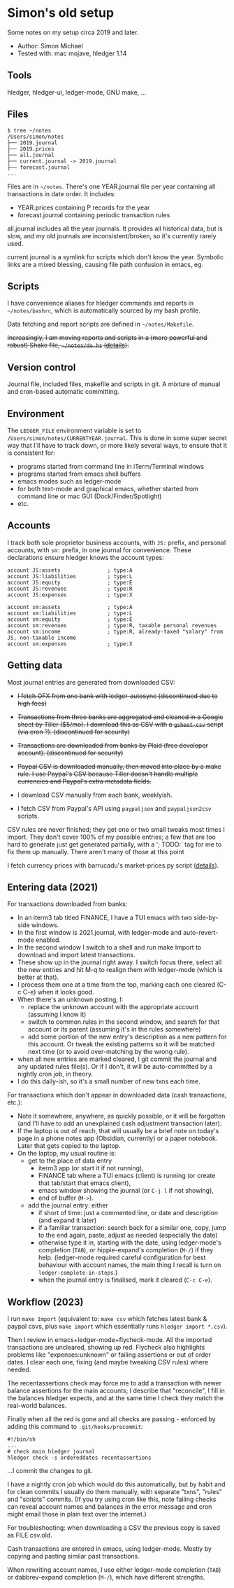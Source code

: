 # Simon's old setup

<div class=pagetoc>

<!-- toc -->
</div>

Some notes on my setup circa 2019 and later.

- Author:       Simon Michael
- Tested with:  mac mojave, hledger 1.14

## Tools

hledger, hledger-ui, ledger-mode, GNU make, ...

## Files

```
$ tree ~/notes
/Users/simon/notes
├── 2019.journal
├── 2019.prices
├── all.journal
├── current.journal -> 2019.journal
├── forecast.journal
...
```

Files are in `~/notes`.
There's one YEAR.journal file per year containing all transactions in date order.
It includes:

- YEAR.prices containing P records for the year
- forecast.journal containing periodic transaction rules

all.journal includes all the year journals.
It provides all historical data, but is slow, and my old journals are inconsistent/broken, so it's currently rarely used.

current.journal is a symlink for scripts which don't know the year.
Symbolic links are a mixed blessing, causing file path confusion in emacs, eg.

## Scripts

I have convenience aliases for hledger commands and reports in `~/notes/bashrc`,
which is automatically sourced by my bash profile.

Data fetching and report scripts are defined in `~/notes/Makefile`.

~~Increasingly, I am moving reports and scripts in a (more powerful and robust) Shake file, `~/notes/do.hs`
([details](https://gist.github.com/simonmichael/74f82343b1f625b2861fcf27c3ddeb2f)).~~

## Version control

Journal file, included files, makefile and scripts in git.
A mixture of manual and cron-based automatic committing.

## Environment

The `LEDGER_FILE` environment variable is set to `/Users/simon/notes/CURRENTYEAR.journal`.
This is done in some super secret way that I'll have to track down, or more likely several ways,
to ensure that it is consistent for:

- programs started from command line in iTerm/Terminal windows
- programs started from emacs shell buffers
- emacs modes such as ledger-mode
- for both text-mode and graphical emacs, whether started from command line or mac GUI (Dock/Finder/Spotlight)
- etc.

## Accounts

I track both sole proprietor business accounts, with `JS:` prefix,
and personal accounts, with `sm:` prefix, in one journal for convenience.
These declarations ensure hledger knows the account types:

```journal
account JS:assets               ; type:A
account JS:liabilities          ; type:L
account JS:equity               ; type:E
account JS:revenues             ; type:R
account JS:expenses             ; type:X

account sm:assets               ; type:A
account sm:liabilities          ; type:L
account sm:equity               ; type:E
account sm:revenues             ; type:R, taxable personal revenues
account sm:income               ; type:R, already-taxed "salary" from JS, non-taxable income
account sm:expenses             ; type:X
```

## Getting data

Most journal entries are generated from downloaded CSV:

- ~~I fetch OFX from one bank with ledger-autosync (discontinued due to high fees)~~

- ~~Transactions from three banks are aggregated and cleaned in a Google sheet by Tiller ($5/mo).
  I download this as CSV with a `gsheet-csv` script (via cron ?). (discontinued for security)~~

- ~~Transactions are downloaded from banks by Plaid (free developer account). (discontinued for security)~~

- ~~Paypal CSV is downloaded manually, then moved into place by a make rule.
  I use Paypal's CSV because Tiller doesn't handle multiple currencies and Paypal's extra metadata fields.~~

- I download CSV manually from each bank, weeklyish.

- I fetch CSV from Paypal's API using `paypaljson` and `paypaljson2csv` scripts.

CSV rules are never finished; they get one or two small tweaks most
times I import.  They don't cover 100% of my possible entries; a few
that are too hard to generate just get generated partially, with a ';
TODO:` tag for me to fix them up manually. There aren't many of those
at this point

I fetch currency prices with barrucadu's market-prices.py script
([details](https://gist.github.com/simonmichael/9ca4d74b30567dcc3b93763ffe88abf9)).

## Entering data (2021)

For transactions downloaded from banks:

- In an iterm3 tab titled FINANCE, I have a TUI emacs with two side-by-side windows.
- In the first window is 2021.journal, with ledger-mode and auto-revert-mode enabled.
- In the second window I switch to a shell and run make Import to download and import latest transactions.
- These show up in the journal right away. I switch focus there, select all the new entries and hit M-q to realign them with ledger-mode (which is better at that).
- I process them one at a time from the top, marking each one cleared (C-c C-e) when it looks good.
- When there's an unknown posting, I:
  - replace the unknown account with the appropriate account (assuming I know it)
  - switch to common.rules in the second window, and search for that account or its parent (assuming it's in the rules somewhere)
  - add some portion of the new entry's description as a new pattern for this account. Or tweak the existing patterns so it will be matched next time (or to avoid over-matching by the wrong rule).
- when all new entries are marked cleared, I git commit the journal and any updated rules file(s). Or if I don't, it will be auto-committed by a nightly cron job, in theory.
- I do this daily-ish, so it's a small number of new txns each time.

For transactions which don't appear in downloaded data (cash transactions, etc.):

- Note it somewhere, anywhere, as quickly possible, or it will be forgotten
  (and I'll have to add an unexplained cash adjustment transaction later).
- If the laptop is out of reach, that will usually be a brief note on
  today's page in a phone notes app (Obsidian, currently) or a paper notebook.
  Later that gets copied to the laptop.
- On the laptop, my usual routine is:
  - get to the place of data entry
    - iterm3 app (or start it if not running),
    - FINANCE tab where a TUI emacs (client) is running (or create that tab/start that emacs client),
    - emacs window showing the journal (or `C-j l` if not showing),
    - end of buffer (`M->`).
  - add the journal entry: either
    - if short of time: just a commented line, or date and description (and expand it later)
    - if a familiar transaction: search back for a similar one, copy, jump to the end again, paste, adjust as needed (especially the date)
    - otherwise type it in, starting with the date, using ledger-mode's completion (`TAB`),
      or hippie-expand's completion (`M-/`) if they help.
      (ledger-mode required careful configuration for best behaviour with account names,
      the main thing I recall is turn on `ledger-complete-in-steps`.)
    - when the journal entry is finalised, mark it cleared (`C-c C-e`).

## Workflow (2023)

I run `make Import` (equivalent to: `make csv` which fetches latest bank & paypal csvs, plus `make import` which essentially runs `hledger import *.csv`).

Then I review in emacs+ledger-mode+flycheck-mode. All the imported transactions are uncleared, showing up red. Flycheck also highlights problems like "expenses:unknown" or failing assertions or out of order dates. I clear each one, fixing (and maybe tweaking CSV rules) where needed.

The recentassertions check may force me to add a transaction with newer balance assertions for the main accounts; I describe that "reconcile", I fill in the balances hledger expects, and at the same time I check they match the real-world balances.

Finally when all the red is gone and all checks are passing - enforced by adding this command to `.git/hooks/precommit`:
```
#!/bin/sh
...
# check main hledger journal
hledger check -s ordereddates recentassertions
```
...I commit the changes to git.

I have a nightly cron job which would do this automatically,
but by habit and for clean commits I usually do them manually, with separate "txns", "rules" and "scripts" commits.
(If you try using cron like this, note failing checks can reveal account names and balances in the error message and cron might email those in plain text over the internet.)

For troubleshooting: when downloading a CSV the previous copy is saved as FILE.csv.old.

Cash transactions are entered in emacs, using ledger-mode.
Mostly by copying and pasting similar past transactions.

When rewriting account names, I use either
ledger-mode completion (`TAB`) or dabbrev-expand completion (`M-/`),
which have different strengths.
